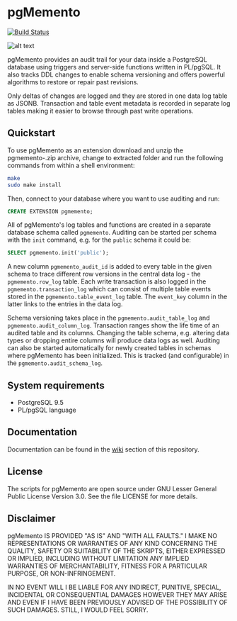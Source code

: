 # pgMemento

[![Build Status](https://travis-ci.org/pgMemento/pgMemento.svg?branch=master)](https://travis-ci.org/pgMemento/pgMemento)

![alt text](https://github.com/pgMemento/pgMemento/blob/master/material/pgmemento_logo.png "pgMemento Logo")

pgMemento provides an audit trail for your data inside a PostgreSQL
database using triggers and server-side functions written in PL/pgSQL.
It also tracks DDL changes to enable schema versioning and offers
powerful algorithms to restore or repair past revisions.

Only deltas of changes are logged and they are stored in one data log
table as JSONB. Transaction and table event metadata is recorded in
separate log tables making it easier to browse through past write
operations.

## Quickstart

To use pgMemento as an extension download and unzip the
pgmemento-<release-version>.zip archive, change to extracted folder and
run the following commands from within a shell environment:

```bash
make
sudo make install
```

Then, connect to your database where you want to use auditing and run:

```sql
CREATE EXTENSION pgmemento;
```

All of pgMemento's log tables and functions are created in a separate
database schema called `pgmemento`. Auditing can be started per schema
with the `init` command, e.g. for the `public` schema it could be:

```sql
SELECT pgmemento.init('public');
```

A new column `pgmemento_audit_id` is added to every table in the given
schema to trace different row versions in the central data log - the
`pgmemento.row_log` table. Each write transaction is also logged in the
`pgmemento.transaction_log` which can consist of multiple table events
stored in the `pgmemento.table_event_log` table. The `event_key` column
in the latter links to the entries in the data log.

Schema versioning takes place in the `pgmemento.audit_table_log` and
`pgmemento.audit_column_log`. Transaction ranges show the life time of
an audited table and its columns. Changing the table schema, e.g.
altering data types or dropping entire columns will produce data logs as
well. Auditing can also be started automatically for newly created
tables in schemas where pgMemento has been initialized. This is tracked
(and configurable) in the `pgmemento.audit_schema_log`.

## System requirements

* PostgreSQL 9.5
* PL/pgSQL language

## Documentation

Documentation can be found in the [wiki](https://github.com/pgMemento/pgMemento/wiki/Home) section of this repository.

## License

The scripts for pgMemento are open source under GNU Lesser General
Public License Version 3.0. See the file LICENSE for more details.

## Disclaimer

pgMemento IS PROVIDED "AS IS" AND "WITH ALL FAULTS."
I MAKE NO REPRESENTATIONS OR WARRANTIES OF ANY KIND CONCERNING THE
QUALITY, SAFETY OR SUITABILITY OF THE SKRIPTS, EITHER EXPRESSED OR
IMPLIED, INCLUDING WITHOUT LIMITATION ANY IMPLIED WARRANTIES OF
MERCHANTABILITY, FITNESS FOR A PARTICULAR PURPOSE, OR NON-INFRINGEMENT.

IN NO EVENT WILL I BE LIABLE FOR ANY INDIRECT, PUNITIVE, SPECIAL,
INCIDENTAL OR CONSEQUENTIAL DAMAGES HOWEVER THEY MAY ARISE AND EVEN IF
I HAVE BEEN PREVIOUSLY ADVISED OF THE POSSIBILITY OF SUCH DAMAGES.
STILL, I WOULD FEEL SORRY.
